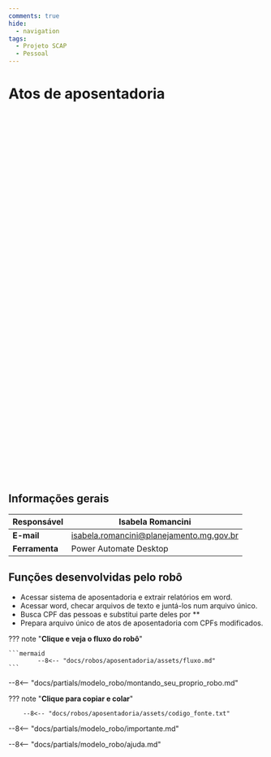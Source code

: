 ```yaml
---
comments: true
hide:
  - navigation
tags:
  - Projeto SCAP
  - Pessoal
---
```


# Atos de aposentadoria

<div class="content-wrapper">
  <iframe width="1280" height="720" src="" frameborder="0" allowfullscreen></iframe>
</div>

## Informações gerais

| **Responsável**       | Isabela Romancini  |
| ----------- | ------------------------------------ |
| **E-mail**       | isabela.romancini@planejamento.mg.gov.br |
| **Ferramenta**    | Power Automate Desktop |


## Funções desenvolvidas pelo robô

- Acessar sistema de aposentadoria e extrair relatórios em word.
- Acessar word, checar arquivos de texto e juntá-los num arquivo único.
- Busca CPF das pessoas e substitui parte deles por **
- Prepara arquivo único de atos de aposentadoria com CPFs modificados.

??? note "**Clique e veja o fluxo do robô**"

    ```mermaid
            --8<-- "docs/robos/aposentadoria/assets/fluxo.md"
    ```

--8<-- "docs/partials/modelo_robo/montando_seu_proprio_robo.md"


??? note "**Clique para copiar e colar**"

        --8<-- "docs/robos/aposentadoria/assets/codigo_fonte.txt"

--8<-- "docs/partials/modelo_robo/importante.md"

--8<-- "docs/partials/modelo_robo/ajuda.md"

